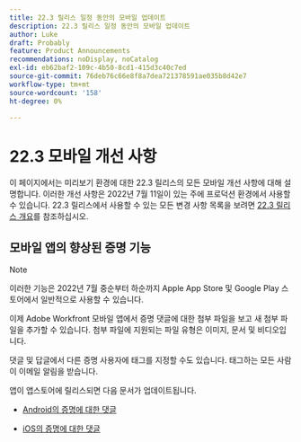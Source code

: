 ```yaml
---
title: 22.3 릴리스 일정 동안의 모바일 업데이트
description: 22.3 릴리스 일정 동안의 모바일 업데이트
author: Luke
draft: Probably
feature: Product Announcements
recommendations: noDisplay, noCatalog
exl-id: eb62baf2-109c-4b50-8cd1-415d3c40c7ed
source-git-commit: 76deb76c66e8f8a7dea721378591ae035b8d42e7
workflow-type: tm+mt
source-wordcount: '158'
ht-degree: 0%

---
```


# 22.3 모바일 개선 사항

이 페이지에서는 미리보기 환경에 대한 22.3 릴리스의 모든 모바일 개선 사항에 대해 설명합니다. 이러한 개선 사항은 2022년 7월 11일이 있는 주에 프로덕션 환경에서 사용할 수 있습니다. 22.3 릴리스에서 사용할 수 있는 모든 변경 사항 목록을 보려면 [22.3 릴리스 개요](../../../product-announcements/product-releases/22.3-release-activity/22-3-release-overview.md)를 참조하십시오.

## 모바일 앱의 향상된 증명 기능

>[!NOTE]
>
>이러한 기능은 2022년 7월 중순부터 하순까지 Apple App Store 및 Google Play 스토어에서 일반적으로 사용할 수 있습니다.


이제 Adobe Workfront 모바일 앱에서 증명 댓글에 대한 첨부 파일을 보고 새 첨부 파일을 추가할 수 있습니다. 첨부 파일에 지원되는 파일 유형은 이미지, 문서 및 비디오입니다.

댓글 및 답글에서 다른 증명 사용자에 태그를 지정할 수도 있습니다. 태그하는 모든 사람이 이메일 알림을 받습니다.

앱이 앱스토어에 릴리스되면 다음 문서가 업데이트됩니다.

* [Android의 증명에 대한 댓글](/help/quicksilver/workfront-basics/mobile-apps/using-the-workfront-mobile-app/comment-on-proofs-android.md)

* [iOS의 증명에 대한 댓글](/help/quicksilver/workfront-basics/mobile-apps/using-the-workfront-mobile-app/comment-on-proofs-ios.md)
